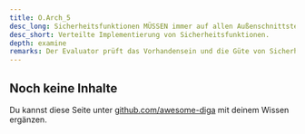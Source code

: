 ```yaml
---
title: O.Arch_5
desc_long: Sicherheitsfunktionen MÜSSEN immer auf allen Außenschnittstellen und API-Endpunkten implementiert werden.
desc_short: Verteilte Implementierung von Sicherheitsfunktionen.
depth: examine
remarks: Der Evaluator prüft das Vorhandensein und die Güte von Sicherheitsfunktionen durch Quelltextanalyse und praktische Tests. Als Sicherheitsfunktionen sind unter anderem Authentifizierung, Autorisierung, Input-Validierung und die Verwendung von Escape-Syntaxen zu verstehen.
---
```


## Noch keine Inhalte

Du kannst diese Seite unter [github.com/awesome-diga](https://github.com/awesome-diga/tr-faq) mit deinem Wissen ergänzen.
